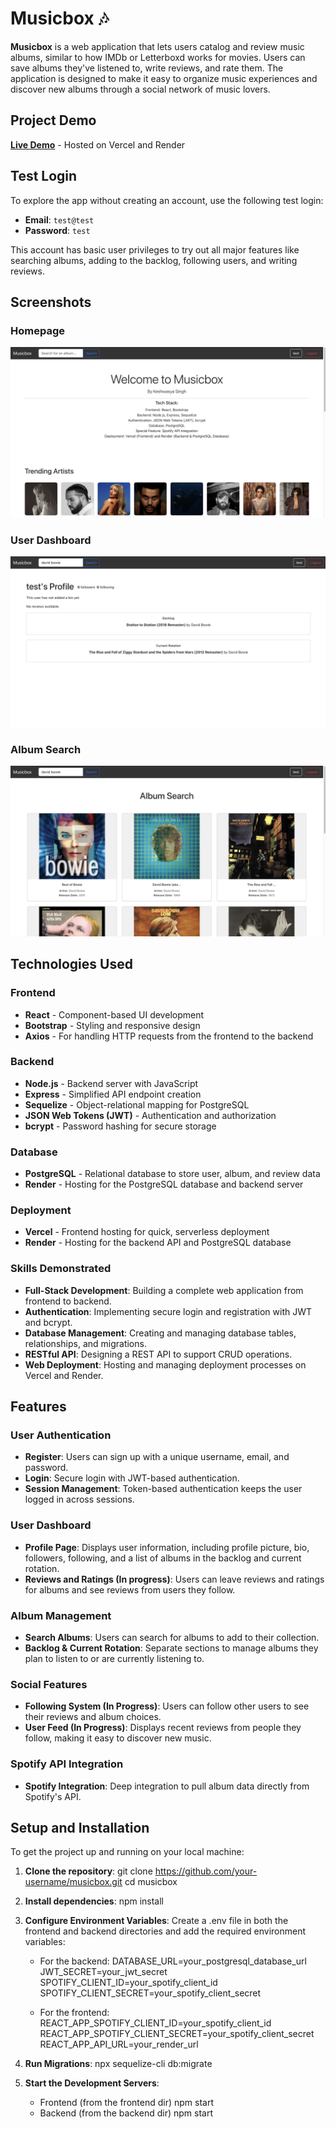 # Musicbox 🎶

**Musicbox** is a web application that lets users catalog and review music albums, similar to how IMDb or Letterboxd works for movies. Users can save albums they've listened to, write reviews, and rate them. The application is designed to make it easy to organize music experiences and discover new albums through a social network of music lovers.

## Project Demo
[**Live Demo**](https://musicbox-tawny.vercel.app/) - Hosted on Vercel and Render

## Test Login

To explore the app without creating an account, use the following test login:

- **Email**: `test@test`
- **Password**: `test`

This account has basic user privileges to try out all major features like searching albums, adding to the backlog, following users, and writing reviews.

## Screenshots

### Homepage
![Homepage](screenshots/homepage.png)

### User Dashboard
![User Dashboard](screenshots/user_profile.png)

### Album Search
![Album Search](screenshots/search.png)

## Technologies Used

### Frontend
- **React** - Component-based UI development
- **Bootstrap** - Styling and responsive design
- **Axios** - For handling HTTP requests from the frontend to the backend

### Backend
- **Node.js** - Backend server with JavaScript
- **Express** - Simplified API endpoint creation
- **Sequelize** - Object-relational mapping for PostgreSQL
- **JSON Web Tokens (JWT)** - Authentication and authorization
- **bcrypt** - Password hashing for secure storage

### Database
- **PostgreSQL** - Relational database to store user, album, and review data
- **Render** - Hosting for the PostgreSQL database and backend server

### Deployment
- **Vercel** - Frontend hosting for quick, serverless deployment
- **Render** - Hosting for the backend API and PostgreSQL database

### Skills Demonstrated
- **Full-Stack Development**: Building a complete web application from frontend to backend.
- **Authentication**: Implementing secure login and registration with JWT and bcrypt.
- **Database Management**: Creating and managing database tables, relationships, and migrations.
- **RESTful API**: Designing a REST API to support CRUD operations.
- **Web Deployment**: Hosting and managing deployment processes on Vercel and Render.

## Features

### User Authentication
- **Register**: Users can sign up with a unique username, email, and password.
- **Login**: Secure login with JWT-based authentication.
- **Session Management**: Token-based authentication keeps the user logged in across sessions.

### User Dashboard
- **Profile Page**: Displays user information, including profile picture, bio, followers, following, and a list of albums in the backlog and current rotation.
- **Reviews and Ratings (In progress)**: Users can leave reviews and ratings for albums and see reviews from users they follow.

### Album Management
- **Search Albums**: Users can search for albums to add to their collection.
- **Backlog & Current Rotation**: Separate sections to manage albums they plan to listen to or are currently listening to.

### Social Features
- **Following System (In Progress)**: Users can follow other users to see their reviews and album choices.
- **User Feed (In Progress)**: Displays recent reviews from people they follow, making it easy to discover new music.

### Spotify API Integration
- **Spotify Integration**: Deep integration to pull album data directly from Spotify's API.

## Setup and Installation

To get the project up and running on your local machine:

1. **Clone the repository**:
   git clone https://github.com/your-username/musicbox.git
   cd musicbox

2. **Install dependencies**:
   npm install

3. **Configure Environment Variables**:
   Create a .env file in both the frontend and backend directories and add the required environment variables:

   - For the backend:
        DATABASE_URL=your_postgresql_database_url
        JWT_SECRET=your_jwt_secret
        SPOTIFY_CLIENT_ID=your_spotify_client_id
        SPOTIFY_CLIENT_SECRET=your_spotify_client_secret

   - For the frontend:
        REACT_APP_SPOTIFY_CLIENT_ID=your_spotify_client_id
        REACT_APP_SPOTIFY_CLIENT_SECRET=your_spotify_client_secret
        REACT_APP_API_URL=your_render_url

4. **Run Migrations**:
    npx sequelize-cli db:migrate

5. **Start the Development Servers**:
    - Frontend (from the frontend dir)
        npm start
    - Backend (from the backend dir)
        npm start
